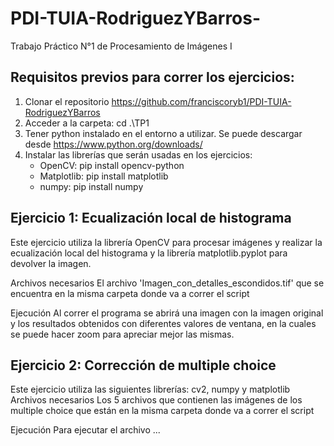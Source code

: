 ﻿# PDI-TUIA-RodriguezYBarros-
 
Trabajo Práctico N°1 de Procesamiento de Imágenes I

## Requisitos previos para correr los ejercicios:
1) Clonar el repositorio https://github.com/franciscoryb1/PDI-TUIA-RodriguezYBarros
2) Acceder a la carpeta: cd .\TP1
3) Tener python instalado en el entorno a utilizar. Se puede descargar desde https://www.python.org/downloads/
4) Instalar las librerías que serán usadas en los ejercicios:
   - OpenCV: pip install opencv-python
   - Matplotlib: pip install matplotlib
   - numpy: pip install numpy
   
## Ejercicio 1: Ecualización local de histograma
Este ejercicio utiliza la librería OpenCV para procesar imágenes y realizar la ecualización local del histograma y la librería matplotlib.pyplot para devolver la imagen.

Archivos necesarios
El archivo 'Imagen_con_detalles_escondidos.tif' que se encuentra en la misma carpeta donde va a correr el script

Ejecución
Al correr el programa se abrirá una imagen con la imagen original y los resultados obtenidos con diferentes valores de ventana, en la cuales se puede hacer zoom para apreciar mejor las mismas.

## Ejercicio 2: Corrección de multiple choice
Este ejercicio utiliza las siguientes librerías: cv2, numpy y matplotlib
Archivos necesarios
Los 5 archivos que contienen las imágenes de los multiple choice que están en la misma carpeta donde va a correr el script

Ejecución
Para ejecutar el archivo ...
